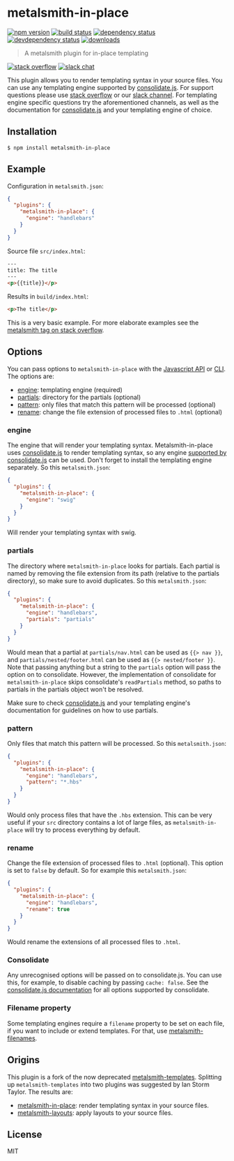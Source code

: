 # metalsmith-in-place

[![npm version][version-badge]][version-url]
[![build status][build-badge]][build-url]
[![dependency status][dependency-badge]][dependency-url]
[![devdependency status][devdependency-badge]][devdependency-url]
[![downloads][downloads-badge]][downloads-url]

> A metalsmith plugin for in-place templating

[![stack overflow][stackoverflow-badge]][stackoverflow-url]
[![slack chat][slack-badge]][slack-url]

This plugin allows you to render templating syntax in your source files. You can use any templating engine supported by [consolidate.js](https://github.com/tj/consolidate.js#supported-template-engines). For support questions please use [stack overflow][stackoverflow-url] or our [slack channel][slack-url]. For templating engine specific questions try the aforementioned channels, as well as the documentation for [consolidate.js](https://github.com/tj/consolidate.js) and your templating engine of choice.

## Installation

```
$ npm install metalsmith-in-place
```

## Example

Configuration in `metalsmith.json`:

```json
{
  "plugins": {
    "metalsmith-in-place": {
      "engine": "handlebars"
    }
  }
}
```

Source file `src/index.html`:

```html
---
title: The title
---
<p>{{title}}</p>
```

Results in `build/index.html`:

```html
<p>The title</p>
```

This is a very basic example. For more elaborate examples see the [metalsmith tag on stack overflow][stackoverflow-url].

## Options

You can pass options to `metalsmith-in-place` with the [Javascript API](https://github.com/segmentio/metalsmith#api) or [CLI](https://github.com/segmentio/metalsmith#cli). The options are:

* [engine](#engine): templating engine (required)
* [partials](#partials): directory for the partials (optional)
* [pattern](#pattern): only files that match this pattern will be processed (optional)
* [rename](#rename): change the file extension of processed files to `.html` (optional)

### engine

The engine that will render your templating syntax. Metalsmith-in-place uses [consolidate.js](https://github.com/tj/consolidate.js) to render templating syntax, so any engine [supported by consolidate.js](https://github.com/tj/consolidate.js#supported-template-engines) can be used. Don't forget to install the templating engine separately. So this `metalsmith.json`:

```json
{
  "plugins": {
    "metalsmith-in-place": {
      "engine": "swig"
    }
  }
}
```

Will render your templating syntax with swig.

### partials

The directory where `metalsmith-in-place` looks for partials. Each partial is named by removing the file extension from its path (relative to the partials directory), so make sure to avoid duplicates. So this `metalsmith.json`:

```json
{
  "plugins": {
    "metalsmith-in-place": {
      "engine": "handlebars",
      "partials": "partials"
    }
  }
}
```

Would mean that a partial at `partials/nav.html` can be used as `{{> nav }}`, and `partials/nested/footer.html` can be used as `{{> nested/footer }}`. Note that passing anything but a string to the `partials` option will pass the option on to consolidate. However, the implementation of consolidate for `metalsmith-in-place` skips consolidate's `readPartials` method, so paths to partials in the partials object won't be resolved.

Make sure to check [consolidate.js](https://github.com/tj/consolidate.js) and your templating engine's documentation for guidelines on how to use partials.

### pattern

Only files that match this pattern will be processed. So this `metalsmith.json`:

```json
{
  "plugins": {
    "metalsmith-in-place": {
      "engine": "handlebars",
      "pattern": "*.hbs"
    }
  }
}
```

Would only process files that have the `.hbs` extension. This can be very useful if your `src` directory contains a lot of large files, as `metalsmith-in-place` will try to process everything by default.

### rename

Change the file extension of processed files to `.html` (optional). This option is set to `false` by default. So for example this `metalsmith.json`:

```json
{
  "plugins": {
    "metalsmith-in-place": {
      "engine": "handlebars",
      "rename": true
    }
  }
}
```

Would rename the extensions of all processed files to `.html`.

### Consolidate

Any unrecognised options will be passed on to consolidate.js. You can use this, for example, to disable caching by passing `cache: false`. See the [consolidate.js documentation](https://github.com/tj/consolidate.js) for all options supported by consolidate.

### Filename property

Some templating engines require a `filename` property to be set on each file, if you want to include or extend templates. For that, use [metalsmith-filenames](https://github.com/MoOx/metalsmith-filenames).

## Origins

This plugin is a fork of the now deprecated [metalsmith-templates](https://github.com/segmentio/metalsmith-templates). Splitting up `metalsmith-templates` into two plugins was suggested by Ian Storm Taylor. The results are:

* [metalsmith-in-place](https://github.com/superwolff/metalsmith-in-place): render templating syntax in your source files.
* [metalsmith-layouts](https://github.com/superwolff/metalsmith-layouts): apply layouts to your source files.

## License

MIT

[build-badge]: https://travis-ci.org/superwolff/metalsmith-in-place.svg
[build-url]: https://travis-ci.org/superwolff/metalsmith-in-place
[dependency-badge]: https://david-dm.org/superwolff/metalsmith-in-place.svg
[dependency-url]: https://david-dm.org/superwolff/metalsmith-in-place
[devdependency-badge]: https://david-dm.org/superwolff/metalsmith-in-place/dev-status.svg
[devdependency-url]: https://david-dm.org/superwolff/metalsmith-in-place#info=devDependencies
[downloads-badge]: https://img.shields.io/npm/dm/metalsmith-in-place.svg
[downloads-url]: https://www.npmjs.com/package/metalsmith-in-place
[slack-badge]: https://img.shields.io/badge/Slack-Join%20Chat%20→-blue.svg
[slack-url]: http://metalsmith-slack.herokuapp.com/
[stackoverflow-badge]: https://img.shields.io/badge/stack%20overflow-%23metalsmith-red.svg
[stackoverflow-url]: http://stackoverflow.com/questions/tagged/metalsmith
[version-badge]: https://img.shields.io/npm/v/metalsmith-in-place.svg
[version-url]: https://www.npmjs.com/package/metalsmith-in-place
